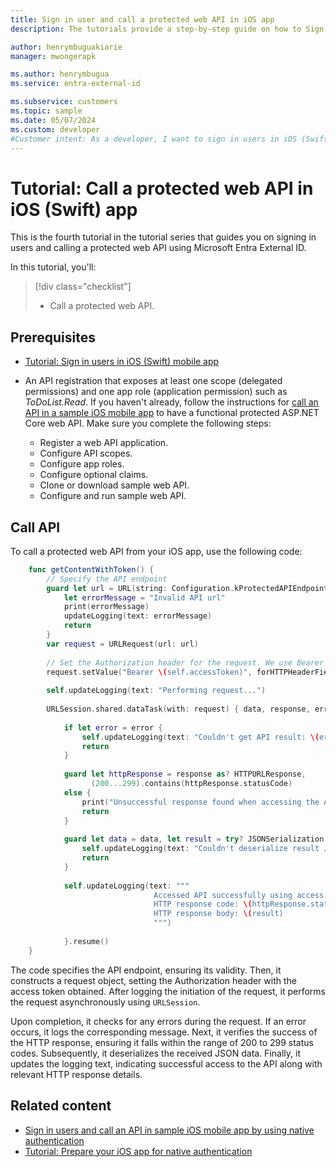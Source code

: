 ```yaml
---
title: Sign in user and call a protected web API in iOS app
description: The tutorials provide a step-by-step guide on how to Sign in user and call a protected web API in iOS (Swift) app for authentication.

author: henrymbuguakiarie
manager: mwongerapk

ms.author: henrymbugua
ms.service: entra-external-id

ms.subservice: customers
ms.topic: sample
ms.date: 05/07/2024
ms.custom: developer
#Customer intent: As a developer, I want to sign in users in iOS (Swift) app for authentication using Microsoft Entra External ID.
---
```


# Tutorial: Call a protected web API in iOS (Swift) app


This is the fourth tutorial in the tutorial series that guides you on signing in users and calling a protected web API using Microsoft Entra External ID.

In this tutorial, you'll:

> [!div class="checklist"]
>
> - Call a protected web API.

## Prerequisites

- [Tutorial: Sign in users in iOS (Swift) mobile app](tutorial-mobile-app-ios-swift-sign-in.md)
- An API registration that exposes at least one scope (delegated permissions) and one app role (application permission) such as *ToDoList.Read*. If you haven't already, follow the instructions for [call an API in a sample iOS mobile app](sample-native-authentication-ios-sample-app-call-web-api.md) to have a functional protected ASP.NET Core web API. Make sure you complete the following steps:

    - Register a web API application.
    - Configure API scopes.
    - Configure app roles.
    - Configure optional claims.
    - Clone or download sample web API.
    - Configure and run sample web API.

## Call API

To call a protected web API from your iOS app, use the following code:

```swift
    func getContentWithToken() {
        // Specify the API endpoint
        guard let url = URL(string: Configuration.kProtectedAPIEndpoint) else {
            let errorMessage = "Invalid API url"
            print(errorMessage)
            updateLogging(text: errorMessage)
            return
        }
        var request = URLRequest(url: url)
        
        // Set the Authorization header for the request. We use Bearer tokens, so we specify Bearer + the token we got from the result
        request.setValue("Bearer \(self.accessToken)", forHTTPHeaderField: "Authorization")
        
        self.updateLogging(text: "Performing request...")
        
        URLSession.shared.dataTask(with: request) { data, response, error in
            
            if let error = error {
                self.updateLogging(text: "Couldn't get API result: \(error)")
                return
            }
            
            guard let httpResponse = response as? HTTPURLResponse,
                  (200...299).contains(httpResponse.statusCode)
            else {
                print("Unsuccessful response found when accessing the API")
                return
            }
            
            guard let data = data, let result = try? JSONSerialization.jsonObject(with: data, options: []) else {
                self.updateLogging(text: "Couldn't deserialize result JSON")
                return
            }
            
            self.updateLogging(text: """
                                Accessed API successfully using access token.
                                HTTP response code: \(httpResponse.statusCode)
                                HTTP response body: \(result)
                                """)
            
            }.resume()
    }
```

The code specifies the API endpoint, ensuring its validity. Then, it constructs a request object, setting the Authorization header with the access token obtained. After logging the initiation of the request, it performs the request asynchronously using `URLSession`. 

Upon completion, it checks for any errors during the request. If an error occurs, it logs the corresponding message. Next, it verifies the success of the HTTP response, ensuring it falls within the range of 200 to 299 status codes. Subsequently, it deserializes the received JSON data. Finally, it updates the logging text, indicating successful access to the API along with relevant HTTP response details.

## Related content

- [Sign in users and call an API in sample iOS mobile app by using native authentication](sample-native-authentication-ios-sample-app-call-web-api.md)
- [Tutorial: Prepare your iOS app for native authentication](tutorial-native-authentication-prepare-ios-app.md)
